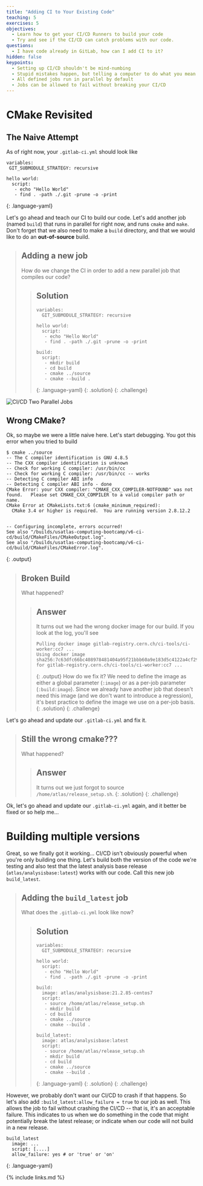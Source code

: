 ```yaml
---
title: "Adding CI to Your Existing Code"
teaching: 5
exercises: 5
objectives:
  - Learn how to get your CI/CD Runners to build your code
  - Try and see if the CI/CD can catch problems with our code.
questions:
  - I have code already in GitLab, how can I add CI to it?
hidden: false
keypoints:
  - Setting up CI/CD shouldn't be mind-numbing
  - Stupid mistakes happen, but telling a computer to do what you mean versus what you say is hard
  - All defined jobs run in parallel by default
  - Jobs can be allowed to fail without breaking your CI/CD
---
```


# CMake Revisited

## The Naive Attempt

As of right now, your `.gitlab-ci.yml` should look like

~~~
variables:
 GIT_SUBMODULE_STRATEGY: recursive

hello world:
  script:
   - echo "Hello World"
   - find . -path ./.git -prune -o -print
~~~
{: .language-yaml}

Let's go ahead and teach our CI to build our code. Let's add another job (named `build`) that runs in parallel for right now, and runs `cmake` and `make`. Don't forget that we also need to make a `build` directory, and that we would like to do an **out-of-source** build.

> ## Adding a new job
>
> How do we change the CI in order to add a new parallel job that compiles our code?
>
> > ## Solution
> > ~~~
> > variables:
> >   GIT_SUBMODULE_STRATEGY: recursive
> >
> > hello world:
> >   script:
> >    - echo "Hello World"
> >    - find . -path ./.git -prune -o -print
> >
> > build:
> >   script:
> >    - mkdir build
> >    - cd build
> >    - cmake ../source
> >    - cmake --build .
> > ~~~
> > {: .language-yaml}
> {: .solution}
{: .challenge}

![CI/CD Two Parallel Jobs]({{site.baseurl}}/fig/ci-cd-two-parallel-jobs.png)

## Wrong CMake?

Ok, so maybe we were a little naive here. Let's start debugging. You got this error when you tried to build

~~~
$ cmake ../source
-- The C compiler identification is GNU 4.8.5
-- The CXX compiler identification is unknown
-- Check for working C compiler: /usr/bin/cc
-- Check for working C compiler: /usr/bin/cc -- works
-- Detecting C compiler ABI info
-- Detecting C compiler ABI info - done
CMake Error: your CXX compiler: "CMAKE_CXX_COMPILER-NOTFOUND" was not found.   Please set CMAKE_CXX_COMPILER to a valid compiler path or name.
CMake Error at CMakeLists.txt:6 (cmake_minimum_required):
  CMake 3.4 or higher is required.  You are running version 2.8.12.2


-- Configuring incomplete, errors occurred!
See also "/builds/usatlas-computing-bootcamp/v6-ci-cd/build/CMakeFiles/CMakeOutput.log".
See also "/builds/usatlas-computing-bootcamp/v6-ci-cd/build/CMakeFiles/CMakeError.log".
~~~
{: .output}

> ## Broken Build
>
> What happened?
>
> > ## Answer
> > It turns out we had the wrong docker image for our build. If you look at the log, you'll see
> > ~~~
> > Pulling docker image gitlab-registry.cern.ch/ci-tools/ci-worker:cc7 ...
> > Using docker image sha256:7c63dfc66bc408978481404a95f21bbb60a9e183d5c4122a4cf29a177d3e7375 for gitlab-registry.cern.ch/ci-tools/ci-worker:cc7 ...
> > ~~~
> > {: .output}
> > How do we fix it? We need to define the image as either a global parameter (`:image`) or as a per-job parameter (`:build:image`). Since we already have another job that doesn't need this image (and we don't want to introduce a regression), it's best practice to define the image we use on a per-job basis.
> {: .solution}
{: .challenge}

Let's go ahead and update our `.gitlab-ci.yml` and fix it.

> ## Still the wrong cmake???
>
> What happened?
>
> > ## Answer
> > It turns out we just forgot to source `/home/atlas/release_setup.sh`.
> {: .solution}
{: .challenge}

Ok, let's go ahead and update our `.gitlab-ci.yml` again, and it better be fixed or so help me...

# Building multiple versions

Great, so we finally got it working... CI/CD isn't obviously powerful when you're only building one thing. Let's build both the version of the code we're testing and also test that the latest analysis base release (`atlas/analysisbase:latest`) works with our code. Call this new job `build_latest`.

> ## Adding the `build_latest` job
>
> What does the `.gitlab-ci.yml` look like now?
>
> > ## Solution
> > ~~~
> > variables:
> >   GIT_SUBMODULE_STRATEGY: recursive
> >
> > hello world:
> >   script:
> >    - echo "Hello World"
> >    - find . -path ./.git -prune -o -print
> >
> > build:
> >   image: atlas/analysisbase:21.2.85-centos7
> >   script:
> >    - source /home/atlas/release_setup.sh
> >    - mkdir build
> >    - cd build
> >    - cmake ../source
> >    - cmake --build .
> >
> > build_latest:
> >   image: atlas/analysisbase:latest
> >   script:
> >    - source /home/atlas/release_setup.sh
> >    - mkdir build
> >    - cd build
> >    - cmake ../source
> >    - cmake --build .
> > ~~~
> > {: .language-yaml}
> {: .solution}
{: .challenge}

However, we probably don't want our CI/CD to crash if that happens. So let's also add `:build_latest:allow_failure = true` to our job as well. This allows the job to fail without crashing the CI/CD -- that is, it's an acceptable failure. This indicates to us when we do something in the code that might potentially break the latest release; or indicate when our code will not build in a new release.

~~~
build_latest
  image: ...
  script: [....]
  allow_failure: yes # or 'true' or 'on'
~~~
{: .language-yaml}

{% include links.md %}
